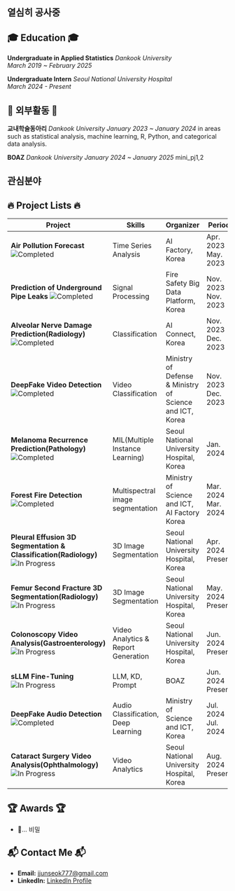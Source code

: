 ## 열심히 공사중

## 🎓 Education 🎓
**Undergraduate in Applied Statistics**  *Dankook University*  
*March 2019 ~ February 2025*

**Undergraduate Intern**  *Seoul National University Hospital*  
*March 2024 - Present*  

## 🌱 외부활동 🌱
**교내학술동아리**  *Dankook University*
*January 2023 ~ January 2024*
in areas such as statistical analysis, machine learning, R, Python, and categorical data analysis.

**BOAZ** *Dankook University*
*January 2024 ~ January 2025*
mini_pj1,2

## 관심분야

## 🔥 Project Lists 🔥
| **Project**                                           | **Skills**                                  | **Organizer**                                            | **Period**              | **Link**           |
|-------------------------------------------------------|---------------------------------------------|----------------------------------------------------------|-------------------------|--------------------|
| **Air Pollution Forecast** ![Completed](https://img.shields.io/badge/Status-Completed-brightgreen) | Time Series Analysis    | AI Factory, Korea              | Apr. 2023 - May. 2023    | [Project Link](#)  |
| **Prediction of Underground Pipe Leaks** ![Completed](https://img.shields.io/badge/Status-Completed-brightgreen) | Signal Processing     | Fire Safety Big Data Platform, Korea          | Nov. 2023 - Nov. 2023              | [Project Link](#)  |
| **Alveolar Nerve Damage Prediction(Radiology)** ![Completed](https://img.shields.io/badge/Status-Completed-brightgreen) | Classification | AI Connect, Korea  | Nov. 2023 - Dec. 2023    | [Project Link](#)  |
| **DeepFake Video Detection** ![Completed](https://img.shields.io/badge/Status-Completed-brightgreen) | Video Classification | Ministry of Defense & Ministry of Science and ICT, Korea | Nov. 2023 - Dec. 2023    | [Project Link](#)  |
| **Melanoma Recurrence Prediction(Pathology)** ![Completed](https://img.shields.io/badge/Status-Completed-brightgreen) |  MIL(Multiple Instance Learning)   | Seoul National University Hospital, Korea  | Jan. 2024                | [Project Link](https://github.com/jjunstone7/Medical-Image-AI-Challenge-2023-Pathology-data)  |
| **Forest Fire Detection** ![Completed](https://img.shields.io/badge/Status-Completed-brightgreen) |  Multispectral image segmentation  | Ministry of Science and ICT, AI Factory Korea | Mar. 2024 -  Mar. 2024 | [Project Link](#)  |
| **Pleural Effusion 3D Segmentation & Classification(Radiology)** ![In Progress](https://img.shields.io/badge/Status-In%20Progress-yellow) |3D Image Segmentation    | Seoul National University Hospital, Korea   | Apr. 2024 - Present      | [Project Link](#)  |
| **Femur Second Fracture 3D Segmentation(Radiology)** ![In Progress](https://img.shields.io/badge/Status-In%20Progress-yellow) | 3D Image Segmentation    | Seoul National University Hospital, Korea | May. 2024 - Present      | [Project Link](#)  |
| **Colonoscopy Video Analysis(Gastroenterology)** ![In Progress](https://img.shields.io/badge/Status-In%20Progress-yellow) | Video Analytics & Report Generation  | Seoul National University Hospital, Korea  | Jun. 2024 - Present      | [Project Link](#)  |
| **sLLM Fine-Tuning** ![In Progress](https://img.shields.io/badge/Status-In%20Progress-yellow) | LLM, KD, Prompt   | BOAZ                | Jun. 2024 - Present      | [Project Link](#)  |
| **DeepFake Audio Detection** ![Completed](https://img.shields.io/badge/Status-Completed-brightgreen) | Audio Classification, Deep Learning         | Ministry of Science and ICT, Korea                        | Jul. 2024 - Jul. 2024      | [Project Link](#)  |
| **Cataract Surgery Video Analysis(Ophthalmology)** ![In Progress](https://img.shields.io/badge/Status-In%20Progress-yellow) | Video Analytics  | Seoul National University Hospital, Korea                | Aug. 2024 - Present      | [Project Link](#)  |

## 🏆 Awards 🏆 
- 🤔... 비밀

## 📬 Contact Me 📬
- **Email:** [jjunseok777@gmail.com](mailto:jjunseok777@gmail.com)
- **LinkedIn:** [LinkedIn Profile](#)


